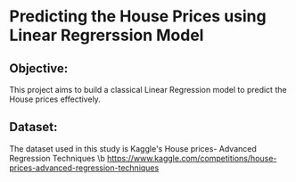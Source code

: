 # Predicting the House Prices using Linear Regrerssion Model
## Objective: 
This project aims to build a classical Linear Regression model to predict the House prices effectively.
## Dataset:
The dataset used in this study is Kaggle's House prices- Advanced Regression Techniques \b
https://www.kaggle.com/competitions/house-prices-advanced-regression-techniques
